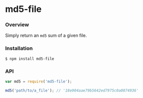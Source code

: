 # md5-file

### Overview

Simply return an `md5` sum of a given file.

### Installation

```
$ npm install md5-file
```

### API

```javascript
var md5 = require('md5-file');

md5('path/to/a_file'); // '18e904aae79b5642ed7975c0a0074936'
```